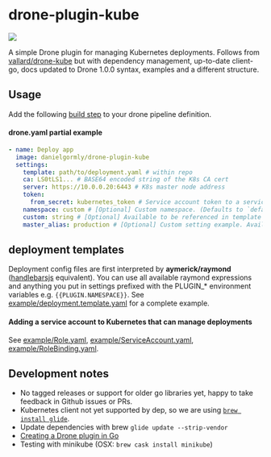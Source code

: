 # drone-plugin-kube

[![](https://images.microbadger.com/badges/version/danielgormly/drone-plugin-kube.svg)](https://microbadger.com/images/danielgormly/drone-plugin-kube "Get your own version badge on microbadger.com")

A simple Drone plugin for managing Kubernetes deployments. Follows from [vallard/drone-kube](https://github.com/vallard/drone-kube) but with dependency management, up-to-date client-go, docs updated to Drone 1.0.0 syntax, examples and a different structure.

## Usage

Add the following [build step](https://docs.drone.io/user-guide/pipeline/steps/) to your drone pipeline definition.

#### drone.yaml partial example
```yml
- name: Deploy app
  image: danielgormly/drone-plugin-kube
  settings:
    template: path/to/deployment.yaml # within repo
    ca: LS0tLS1... # BASE64 encoded string of the K8s CA cert
    server: https://10.0.0.20:6443 # K8s master node address
    token:
      from_secret: kubernetes_token # Service account token to a service account that can manage deployments
    namespace: custom # [Optional] Custom namespace. (Defaults to `default`)
    custom: string # [Optional] Available to be referenced in template rendering as PLUGIN_CUSTOM
    master_alias: production # [Optional] Custom setting example. Available as PLUGIN_MASTER_ALIAS
```

## deployment templates

Deployment config files are first interpreted by **aymerick/raymond** ([handlebarsjs](http://handlebarsjs.com/) equivalent). You can use all available raymond expressions and anything you put in settings prefixed with the PLUGIN_* environment variables e.g. `{{PLUGIN.NAMESPACE}}`. See [example/deployment.template.yaml](/example/deployment.template.yaml) for a complete example.

#### Adding a service account to Kubernetes that can manage deployments
See [example/Role.yaml](example/Role.yaml), [example/ServiceAccount.yaml](example/ServiceAccount.yaml), [example/RoleBinding.yaml](example/RoleBinding.yaml).

## Development notes
- No tagged releases or support for older go libraries yet, happy to take feedback in Github issues or PRs.
- Kubernetes client not yet supported by dep, so we are using
[`brew install glide`](https://github.com/Masterminds/glide).
- Update dependencies with brew `glide update --strip-vendor`
- [Creating a Drone plugin in Go](https://docs.drone.io/plugins/examples/golang/)
- Testing with minikube (OSX: `brew cask install minikube`)
